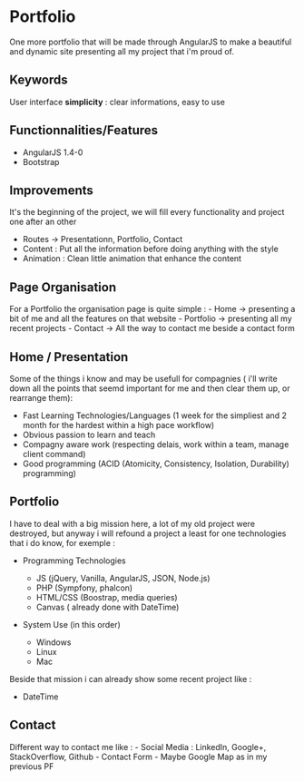 # Portfolio

One more portfolio that will be made through AngularJS to make a beautiful and dynamic site presenting all my project that i'm proud of.

## Keywords

User interface **simplicity** : clear informations, easy to use

## Functionnalities/Features

- AngularJS 1.4-0
- Bootstrap

## Improvements

It's the beginning of the project, we will fill every functionality and project one after an other
- Routes -> Presentationn, Portfolio, Contact
- Content : Put all the information before doing anything with the style
- Animation : Clean little animation that enhance the content

## Page Organisation

For a Portfolio the organisation page is quite simple :
	- Home -> presenting a bit of me and all the features on that website
	- Portfolio -> presenting all my recent projects
	- Contact -> All the way to contact me beside a contact form

## Home / Presentation

Some of the things i know and may be usefull for compagnies ( i'll write down all the points that seemd important for me and then clear them up, or rearrange them):
- Fast Learning Technologies/Languages (1 week for the simpliest and 2 month for the hardest within a high pace workflow)
- Obvious passion to learn and teach
- Compagny aware work (respecting delais, work within a team, manage client command)
- Good programming (ACID (Atomicity, Consistency, Isolation, Durability) programming)

## Portfolio

I have to deal with a big mission here, a lot of my old project were destroyed, but anyway i will refound a project a least for one technologies that i do know, for exemple :
- Programming Technologies
	- JS (jQuery, Vanilla, AngularJS, JSON, Node.js)
	- PHP (Sympfony, phalcon)
	- HTML/CSS (Boostrap, media queries)
	- Canvas ( already done with DateTime)

- System Use (in this order)
	- Windows
	- Linux
	- Mac 

Beside that mission i can already show some recent project like :
- DateTime

## Contact

Different way to contact me like : 
	- Social Media : LinkedIn, Google+, StackOverflow, Github
	- Contact Form
	- Maybe Google Map as in my previous PF